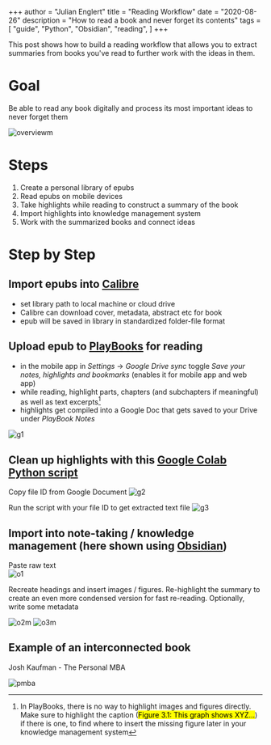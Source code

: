 +++
author = "Julian Englert"
title = "Reading Workflow"
date = "2020-08-26"
description = "How to read a book and never forget its contents"
tags = [
    "guide",
    "Python",
    "Obsidian",
    "reading",
]
+++

This post shows how to build a reading workflow that allows you to extract summaries from books you've read to further work with the ideas in them. 
<!--more-->

# Goal
Be able to read any book digitally and process its most important ideas to never forget them

![overviewm](/reading_workflow/overviewm.png)

# Steps
1. Create a personal library of epubs
2. Read epubs on mobile devices
3. Take highlights while reading to construct a summary of the book
4. Import highlights into knowledge management system
5. Work with the summarized books and connect ideas

# Step by Step

## Import epubs into [Calibre](https://calibre-ebook.com/)
- set library path to local machine or cloud drive
- Calibre can download cover, metadata, abstract etc for book
- epub will be saved in library in standardized folder-file format

## Upload epub to [PlayBooks](https://play.google.com/books) for reading
- in the mobile app in *Settings* -> *Google Drive sync* toggle *Save your notes, highlights and bookmarks* (enables it for mobile app and web app)
- while reading, highlight parts, chapters (and subchapters if meaningful) as well as text excerpts[^figures] 
- highlights get compiled into a Google Doc that gets saved to your Drive under *PlayBook Notes*

![g1](/reading_workflow/g1.PNG)
## Clean up highlights with this [Google Colab Python script](https://colab.research.google.com/drive/1J11DJ6Bu1wRODx-XJs194aoRW3FIyO7z?usp=sharing)
Copy file ID from Google Document 
![g2](/reading_workflow/g2.PNG)

Run the script with your file ID to get extracted text file 
![g3](/reading_workflow/g3.PNG)

## Import into note-taking / knowledge management (here shown using [Obsidian](https://obsidian.md))

Paste raw text  
![o1](/reading_workflow/o1.PNG)


Recreate headings and insert images / figures. Re-highlight the summary to create an even more condensed version for fast re-reading. Optionally, write some metadata 

![o2m](/reading_workflow/o2m.png)
![o3m](/reading_workflow/o3m.png)

## Example of an interconnected book

Josh Kaufman - The Personal MBA

![pmba](/reading_workflow/pmba.jpg)


[^figures]: In PlayBooks, there is no way to highlight images and figures directly. Make sure to highlight the caption (<mark>Figure 3.1: This graph shows XYZ...</mark>) if there is one, to find where to insert the missing figure later in your knowledge management system
